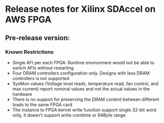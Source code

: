# Release notes for Xilinx SDAccel on AWS FPGA

## Pre-release version:

### Known Restrictions

* Single AFI per each FPGA: Runtime environment would not be able to switch AFIs without restarting
* Four DRAM controllers configuration only. Designs with less DRAM controllers is not supported
* SysMon values (Voltage level reads, temperature read, fan control, and max current) report nominal values and not the actual values in the hardware
* There is no support for preserving the DRAM content between different loads to the same FPGA card
* The instance to FPGA kernel write function support single 32-bit word only, it doesn't support write-combine or 64Byte range

